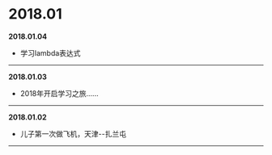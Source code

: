 # 2018.01

**2018.01.04**
*    学习lambda表达式
---

**2018.01.03**
*   2018年开启学习之旅......
---

**2018.01.02**
*   儿子第一次做飞机，天津--扎兰屯
---

